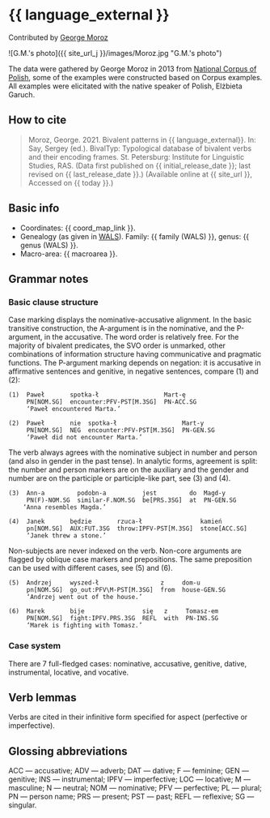 # {{ language_external }}
Contributed by [George Moroz](https://www.hse.ru/en/staff/agricolamz) 

![G.M.'s photo]({{ site_url_j }}/images/Moroz.jpg "G.M.'s photo")

The data were gathered by George Moroz in 2013 from [National Corpus of Polish](http://nkjp.pl), some of the examples were constructed based on Corpus examples. All examples were elicitated with the native speaker of Polish, Elżbieta Garuch.

## How to cite
> Moroz, George. 2021. Bivalent patterns in {{ language_external}}. 
> In: Say, Sergey (ed.). BivalTyp: Typological database of bivalent verbs and their encoding frames. 
> St. Petersburg: Institute for Linguistic Studies, RAS. 
> (Data first published on {{ initial_release_date }}; 
> last revised on {{ last_release_date }}.) (Available online at {{ site_url }}, 
> Accessed on {{ today }}.)

## Basic info
- Coordinates: {{ coord_map_link }}.
- Genealogy (as given in [WALS](https://wals.info/)). Family: {{ family (WALS) }}, genus: {{ genus (WALS) }}.
- Macro-area: {{ macroarea }}.

## Grammar notes

### Basic clause structure

Case marking displays the nominative-accusative alignment. In the basic transitive construction, the A-argument is in the nominative, and the P-argument, in the accusative. The word order is relatively free. For the majority of bivalent predicates, the SVO order is unmarked, other combinations of information structure having communicative and pragmatic functions. The P-argument marking depends on negation: it is accusative in affirmative sentences and genitive, in negative sentences, compare (1) and (2):

```
(1)  Paweł       spotka-ł                  Mart-ę
     PN[NOM.SG]  encounter:PFV-PST[M.3SG]  PN-ACC.SG
     ‘Paweł encountered Marta.’
     
(2)  Paweł       nie  spotka-ł                  Mart-y
     PN[NOM.SG]  NEG  encounter:PFV-PST[M.3SG]  PN-GEN.SG
     ‘Paweł did not encounter Marta.’

```
The verb always agrees with the nominative subject in number and person (and also in gender in the past tense). In analytic forms, agreement is split: the  number and person markers are on the auxiliary and the gender and number are on the participle or participle-like part, see (3) and (4).

```
(3)  Ann-a         podobn-a          jest         do  Magd-y
     PN(F)-NOM.SG  similar-F.NOM.SG  be[PRS.3SG]  at  PN-GEN.SG
    ‘Anna resembles Magda.’

(4)  Janek       będzie       rzuca-ł                kamień
     pn[NOM.SG]  AUX:FUT.3SG  throw:IPFV-PST[M.3SG]  stone[ACC.SG]
     ‘Janek threw a stone.’

```
Non-subjects are never indexed on the verb. Non-core arguments are flagged by oblique case markers and prepositions. The same preposition can be used with different cases, see (5) and (6).

```
(5)  Andrzej     wyszed-ł                 z     dom-u
     pn[NOM.SG]  go_out:PFV\M-PST[M.3SG]  from  house-GEN.SG
     ‘Andrzej went out of the house.’

(6)  Marek       bije                się   z     Tomasz-em
     PN[NOM.SG]  fight:IPFV.PRS.3SG  REFL  with  PN-INS.SG
     ‘Marek is fighting with Tomasz.’

```

### Case system
There are 7 full-fledged cases: nominative, accusative, genitive, dative, instrumental, locative, and vocative.

## Verb lemmas
Verbs are cited in their infinitive form specified for aspect (perfective or imperfective).

## Glossing abbreviations
ACC — accusative; ADV — adverb; DAT — dative; F — feminine; GEN — genitive;  INS — instrumental; IPFV — imperfective;  LOC — locative; M — masculine; N — neutral; NOM — nominative; PFV — perfective; PL — plural; PN — person name; PRS — present; PST — past; REFL — reflexive; SG — singular.
